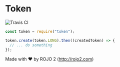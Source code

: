 # Token
![Travis CI](https://travis-ci.org/rojo2/token.svg?branch=master)

```javascript
const token = require("token");

token.create(token.LONG).then((createdToken) => {
  // ... do something
});
```

Made with ❤ by ROJO 2 (http://rojo2.com)
